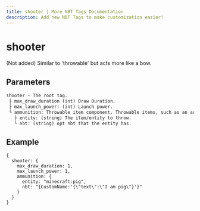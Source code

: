 ```yaml
---
title: shooter | More NBT Tags Documentation
description: Add new NBT Tags to make customization easier!
---
```


# shooter

(Not added) Similar to 'throwable' but acts more like a bow.

## Parameters

```txt
shooter - The root tag.
 ├ max_draw_duration (int) Draw Duration.
 ├ max_launch_power: (int) Launch power.
 └ ammunition: Throwable item component. Throwable items, such as an arrow.
   ├ entity: (string) The item/entity to throw.
   └ nbt: (string) opt nbt that the entity has.
```

## Example

```snbt
{
  shooter: {
    max_draw_duration: 1,
    max_launch_power: 1,
    ammunition: {
      entity: "minecraft:pig",
      nbt: "{CustomName:'{\"text\":\"I am pig\"}'}"
    }
  }
}
```
